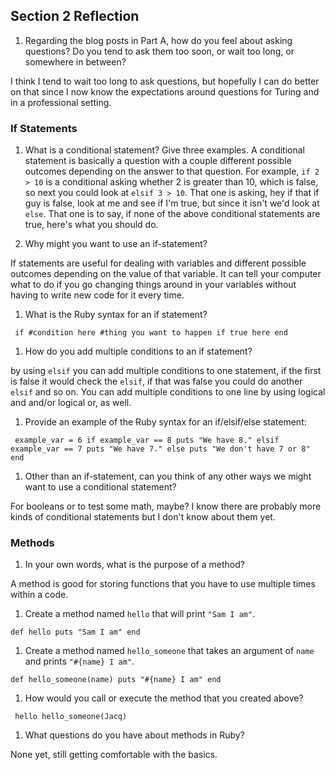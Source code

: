 ## Section 2 Reflection

1. Regarding the blog posts in Part A, how do you feel about asking questions? Do you tend to ask them too soon, or wait too long, or somewhere in between?

I think I tend to wait too long to ask questions, but hopefully I can do better on that since I now know the expectations around questions for Turing and in a professional setting.

### If Statements

1. What is a conditional statement? Give three examples.
A conditional statement is basically a question with a couple different possible outcomes depending on the answer to that question. For example, `if 2 > 10` is a conditional asking whether 2 is greater than 10, which is false, so next you could look at `elsif 3 > 10`. That one is asking, hey if that if guy is false, look at me and see if I'm true, but since it isn't we'd look at `else`. That one is to say, if none of the above conditional statements are true, here's what you should do.

1. Why might you want to use an if-statement?

If statements are useful for dealing with variables and different possible outcomes depending on the value of that variable. It can tell your computer what to do if you go changing things around in your variables without having to write new code for it every time.

1. What is the Ruby syntax for an if statement?

` if #condition here
#thing you want to happen if true here
end`

1. How do you add multiple conditions to an if statement?

by using `elsif` you can add multiple conditions to one statement, if the first is false it would check the `elsif`, if that was false you could do another `elsif` and so on. You can add multiple conditions to one line by using logical and and/or logical or, as well.

1. Provide an example of the Ruby syntax for an if/elsif/else statement:

` example_var = 6
if example_var == 8
  puts "We have 8."
elsif example_var == 7
  puts "We have 7."
else
  puts "We don't have 7 or 8"
end`

1. Other than an if-statement, can you think of any other ways we might want to use a conditional statement?

For booleans or to test some math, maybe? I know there are probably more kinds of conditional statements but I don't know about them yet.

### Methods

1. In your own words, what is the purpose of a method?

A method is good for storing functions that you have to use multiple times within a code.

1. Create a method named `hello` that will print `"Sam I am"`.

`def hello
  puts "Sam I am"
end`

1. Create a method named `hello_someone` that takes an argument of `name` and prints `"#{name} I am"`.

`def hello_someone(name)
  puts "#{name} I am"
end`


1. How would you call or execute the method that you created above?

`
hello
hello_someone(Jacq)`

1. What questions do you have about methods in Ruby?

None yet, still getting comfortable with the basics.

